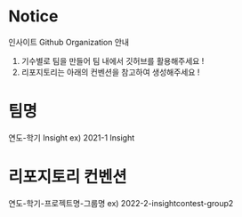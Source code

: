 # Notice
인사이트 Github Organization 안내

1. 기수별로 팀을 만들어 팀 내에서 깃허브를 활용해주세요 !
2. 리포지토리는 아래의 컨벤션을 참고하여 생성해주세요 !

# 팀명
연도-학기 Insight
ex) 2021-1 Insight

# 리포지토리 컨벤션
연도-학기-프로젝트명-그룹명
ex) 2022-2-insightcontest-group2
